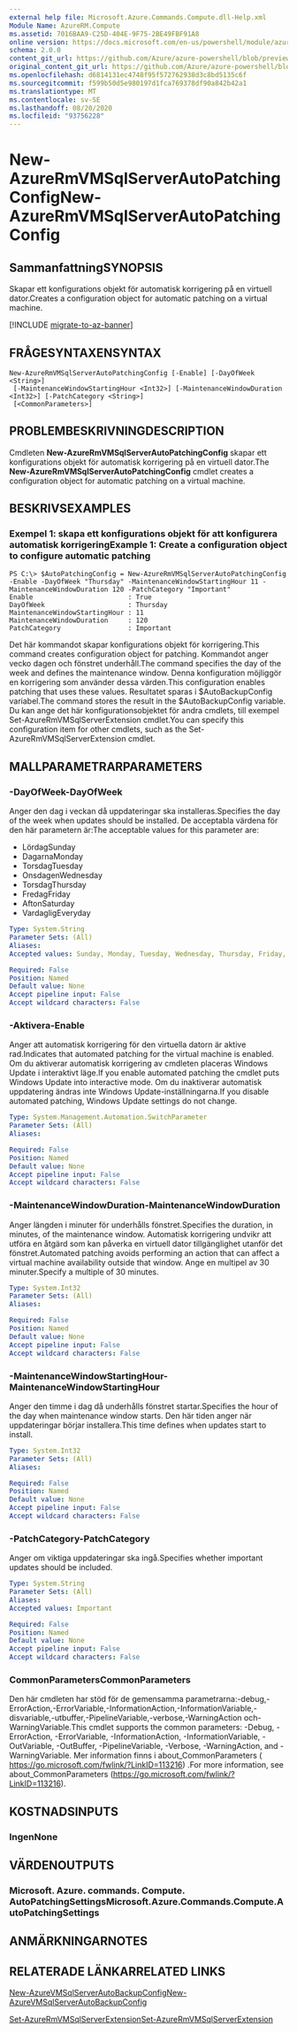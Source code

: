 ```yaml
---
external help file: Microsoft.Azure.Commands.Compute.dll-Help.xml
Module Name: AzureRM.Compute
ms.assetid: 7016BAA9-C25D-404E-9F75-2BE49FBF91A8
online version: https://docs.microsoft.com/en-us/powershell/module/azurerm.compute/new-azurermvmsqlserverautopatchingconfig
schema: 2.0.0
content_git_url: https://github.com/Azure/azure-powershell/blob/preview/src/ResourceManager/Compute/Commands.Compute/help/New-AzureRmVMSqlServerAutoPatchingConfig.md
original_content_git_url: https://github.com/Azure/azure-powershell/blob/preview/src/ResourceManager/Compute/Commands.Compute/help/New-AzureRmVMSqlServerAutoPatchingConfig.md
ms.openlocfilehash: d6814131ec4748f95f572762938d3c8bd5135c6f
ms.sourcegitcommit: f599b50d5e980197d1fca769378df90a842b42a1
ms.translationtype: MT
ms.contentlocale: sv-SE
ms.lasthandoff: 08/20/2020
ms.locfileid: "93756228"
---
```

# <span data-ttu-id="e0e5f-101">New-AzureRmVMSqlServerAutoPatchingConfig</span><span class="sxs-lookup"><span data-stu-id="e0e5f-101">New-AzureRmVMSqlServerAutoPatchingConfig</span></span>

## <span data-ttu-id="e0e5f-102">Sammanfattning</span><span class="sxs-lookup"><span data-stu-id="e0e5f-102">SYNOPSIS</span></span>
<span data-ttu-id="e0e5f-103">Skapar ett konfigurations objekt för automatisk korrigering på en virtuell dator.</span><span class="sxs-lookup"><span data-stu-id="e0e5f-103">Creates a configuration object for automatic patching on a virtual machine.</span></span>

[!INCLUDE [migrate-to-az-banner](../../includes/migrate-to-az-banner.md)]

## <span data-ttu-id="e0e5f-104">FRÅGESYNTAXEN</span><span class="sxs-lookup"><span data-stu-id="e0e5f-104">SYNTAX</span></span>

```
New-AzureRmVMSqlServerAutoPatchingConfig [-Enable] [-DayOfWeek <String>]
 [-MaintenanceWindowStartingHour <Int32>] [-MaintenanceWindowDuration <Int32>] [-PatchCategory <String>]
 [<CommonParameters>]
```

## <span data-ttu-id="e0e5f-105">PROBLEMBESKRIVNING</span><span class="sxs-lookup"><span data-stu-id="e0e5f-105">DESCRIPTION</span></span>
<span data-ttu-id="e0e5f-106">Cmdleten **New-AzureRmVMSqlServerAutoPatchingConfig** skapar ett konfigurations objekt för automatisk korrigering på en virtuell dator.</span><span class="sxs-lookup"><span data-stu-id="e0e5f-106">The **New-AzureRmVMSqlServerAutoPatchingConfig** cmdlet creates a configuration object for automatic patching on a virtual machine.</span></span>

## <span data-ttu-id="e0e5f-107">BESKRIVS</span><span class="sxs-lookup"><span data-stu-id="e0e5f-107">EXAMPLES</span></span>

### <span data-ttu-id="e0e5f-108">Exempel 1: skapa ett konfigurations objekt för att konfigurera automatisk korrigering</span><span class="sxs-lookup"><span data-stu-id="e0e5f-108">Example 1: Create a configuration object to configure automatic patching</span></span>
```
PS C:\> $AutoPatchingConfig = New-AzureRmVMSqlServerAutoPatchingConfig -Enable -DayOfWeek "Thursday" -MaintenanceWindowStartingHour 11 -MaintenanceWindowDuration 120 -PatchCategory "Important"
Enable                        : True
DayOfWeek                     : Thursday
MaintenanceWindowStartingHour : 11
MaintenanceWindowDuration     : 120
PatchCategory                 : Important
```

<span data-ttu-id="e0e5f-109">Det här kommandot skapar konfigurations objekt för korrigering.</span><span class="sxs-lookup"><span data-stu-id="e0e5f-109">This command creates configuration object for patching.</span></span>
<span data-ttu-id="e0e5f-110">Kommandot anger vecko dagen och fönstret underhåll.</span><span class="sxs-lookup"><span data-stu-id="e0e5f-110">The command specifies the day of the week and defines the maintenance window.</span></span>
<span data-ttu-id="e0e5f-111">Denna konfiguration möjliggör en korrigering som använder dessa värden.</span><span class="sxs-lookup"><span data-stu-id="e0e5f-111">This configuration enables patching that uses these values.</span></span>
<span data-ttu-id="e0e5f-112">Resultatet sparas i $AutoBackupConfig variabel.</span><span class="sxs-lookup"><span data-stu-id="e0e5f-112">The command stores the result in the $AutoBackupConfig variable.</span></span>
<span data-ttu-id="e0e5f-113">Du kan ange det här konfigurationsobjektet för andra cmdlets, till exempel Set-AzureRmVMSqlServerExtension cmdlet.</span><span class="sxs-lookup"><span data-stu-id="e0e5f-113">You can specify this configuration item for other cmdlets, such as the Set-AzureRmVMSqlServerExtension cmdlet.</span></span>

## <span data-ttu-id="e0e5f-114">MALLPARAMETRAR</span><span class="sxs-lookup"><span data-stu-id="e0e5f-114">PARAMETERS</span></span>

### <span data-ttu-id="e0e5f-115">-DayOfWeek</span><span class="sxs-lookup"><span data-stu-id="e0e5f-115">-DayOfWeek</span></span>
<span data-ttu-id="e0e5f-116">Anger den dag i veckan då uppdateringar ska installeras.</span><span class="sxs-lookup"><span data-stu-id="e0e5f-116">Specifies the day of the week when updates should be installed.</span></span>
<span data-ttu-id="e0e5f-117">De acceptabla värdena för den här parametern är:</span><span class="sxs-lookup"><span data-stu-id="e0e5f-117">The acceptable values for this parameter are:</span></span>
- <span data-ttu-id="e0e5f-118">Lördag</span><span class="sxs-lookup"><span data-stu-id="e0e5f-118">Sunday</span></span>
- <span data-ttu-id="e0e5f-119">Dagarna</span><span class="sxs-lookup"><span data-stu-id="e0e5f-119">Monday</span></span>
- <span data-ttu-id="e0e5f-120">Torsdag</span><span class="sxs-lookup"><span data-stu-id="e0e5f-120">Tuesday</span></span>
- <span data-ttu-id="e0e5f-121">Onsdagen</span><span class="sxs-lookup"><span data-stu-id="e0e5f-121">Wednesday</span></span>
- <span data-ttu-id="e0e5f-122">Torsdag</span><span class="sxs-lookup"><span data-stu-id="e0e5f-122">Thursday</span></span>
- <span data-ttu-id="e0e5f-123">Fredag</span><span class="sxs-lookup"><span data-stu-id="e0e5f-123">Friday</span></span>
- <span data-ttu-id="e0e5f-124">Afton</span><span class="sxs-lookup"><span data-stu-id="e0e5f-124">Saturday</span></span>
- <span data-ttu-id="e0e5f-125">Vardaglig</span><span class="sxs-lookup"><span data-stu-id="e0e5f-125">Everyday</span></span>

```yaml
Type: System.String
Parameter Sets: (All)
Aliases:
Accepted values: Sunday, Monday, Tuesday, Wednesday, Thursday, Friday, Saturday, Everyday

Required: False
Position: Named
Default value: None
Accept pipeline input: False
Accept wildcard characters: False
```

### <span data-ttu-id="e0e5f-126">-Aktivera</span><span class="sxs-lookup"><span data-stu-id="e0e5f-126">-Enable</span></span>
<span data-ttu-id="e0e5f-127">Anger att automatisk korrigering för den virtuella datorn är aktive rad.</span><span class="sxs-lookup"><span data-stu-id="e0e5f-127">Indicates that automated patching for the virtual machine is enabled.</span></span>
<span data-ttu-id="e0e5f-128">Om du aktiverar automatisk korrigering av cmdleten placeras Windows Update i interaktivt läge.</span><span class="sxs-lookup"><span data-stu-id="e0e5f-128">If you enable automated patching the cmdlet puts Windows Update into interactive mode.</span></span>
<span data-ttu-id="e0e5f-129">Om du inaktiverar automatisk uppdatering ändras inte Windows Update-inställningarna.</span><span class="sxs-lookup"><span data-stu-id="e0e5f-129">If you disable automated patching, Windows Update settings do not change.</span></span>

```yaml
Type: System.Management.Automation.SwitchParameter
Parameter Sets: (All)
Aliases:

Required: False
Position: Named
Default value: None
Accept pipeline input: False
Accept wildcard characters: False
```

### <span data-ttu-id="e0e5f-130">-MaintenanceWindowDuration</span><span class="sxs-lookup"><span data-stu-id="e0e5f-130">-MaintenanceWindowDuration</span></span>
<span data-ttu-id="e0e5f-131">Anger längden i minuter för underhålls fönstret.</span><span class="sxs-lookup"><span data-stu-id="e0e5f-131">Specifies the duration, in minutes, of the maintenance window.</span></span>
<span data-ttu-id="e0e5f-132">Automatisk korrigering undvikr att utföra en åtgärd som kan påverka en virtuell dator tillgänglighet utanför det fönstret.</span><span class="sxs-lookup"><span data-stu-id="e0e5f-132">Automated patching avoids performing an action that can affect a virtual machine availability outside that window.</span></span>
<span data-ttu-id="e0e5f-133">Ange en multipel av 30 minuter.</span><span class="sxs-lookup"><span data-stu-id="e0e5f-133">Specify a multiple of 30 minutes.</span></span>

```yaml
Type: System.Int32
Parameter Sets: (All)
Aliases:

Required: False
Position: Named
Default value: None
Accept pipeline input: False
Accept wildcard characters: False
```

### <span data-ttu-id="e0e5f-134">-MaintenanceWindowStartingHour</span><span class="sxs-lookup"><span data-stu-id="e0e5f-134">-MaintenanceWindowStartingHour</span></span>
<span data-ttu-id="e0e5f-135">Anger den timme i dag då underhålls fönstret startar.</span><span class="sxs-lookup"><span data-stu-id="e0e5f-135">Specifies the hour of the day when maintenance window starts.</span></span>
<span data-ttu-id="e0e5f-136">Den här tiden anger när uppdateringar börjar installera.</span><span class="sxs-lookup"><span data-stu-id="e0e5f-136">This time defines when updates start to install.</span></span>

```yaml
Type: System.Int32
Parameter Sets: (All)
Aliases:

Required: False
Position: Named
Default value: None
Accept pipeline input: False
Accept wildcard characters: False
```

### <span data-ttu-id="e0e5f-137">-PatchCategory</span><span class="sxs-lookup"><span data-stu-id="e0e5f-137">-PatchCategory</span></span>
<span data-ttu-id="e0e5f-138">Anger om viktiga uppdateringar ska ingå.</span><span class="sxs-lookup"><span data-stu-id="e0e5f-138">Specifies whether important updates should be included.</span></span>

```yaml
Type: System.String
Parameter Sets: (All)
Aliases:
Accepted values: Important

Required: False
Position: Named
Default value: None
Accept pipeline input: False
Accept wildcard characters: False
```

### <span data-ttu-id="e0e5f-139">CommonParameters</span><span class="sxs-lookup"><span data-stu-id="e0e5f-139">CommonParameters</span></span>
<span data-ttu-id="e0e5f-140">Den här cmdleten har stöd för de gemensamma parametrarna:-debug,-ErrorAction,-ErrorVariable,-InformationAction,-InformationVariable,-disvariable,-utbuffer,-PipelineVariable,-verbose,-WarningAction och-WarningVariable.</span><span class="sxs-lookup"><span data-stu-id="e0e5f-140">This cmdlet supports the common parameters: -Debug, -ErrorAction, -ErrorVariable, -InformationAction, -InformationVariable, -OutVariable, -OutBuffer, -PipelineVariable, -Verbose, -WarningAction, and -WarningVariable.</span></span> <span data-ttu-id="e0e5f-141">Mer information finns i about_CommonParameters ( https://go.microsoft.com/fwlink/?LinkID=113216) .</span><span class="sxs-lookup"><span data-stu-id="e0e5f-141">For more information, see about_CommonParameters (https://go.microsoft.com/fwlink/?LinkID=113216).</span></span>

## <span data-ttu-id="e0e5f-142">KOSTNADS</span><span class="sxs-lookup"><span data-stu-id="e0e5f-142">INPUTS</span></span>

### <span data-ttu-id="e0e5f-143">Ingen</span><span class="sxs-lookup"><span data-stu-id="e0e5f-143">None</span></span>

## <span data-ttu-id="e0e5f-144">VÄRDEN</span><span class="sxs-lookup"><span data-stu-id="e0e5f-144">OUTPUTS</span></span>

### <span data-ttu-id="e0e5f-145">Microsoft. Azure. commands. Compute. AutoPatchingSettings</span><span class="sxs-lookup"><span data-stu-id="e0e5f-145">Microsoft.Azure.Commands.Compute.AutoPatchingSettings</span></span>

## <span data-ttu-id="e0e5f-146">ANMÄRKNINGAR</span><span class="sxs-lookup"><span data-stu-id="e0e5f-146">NOTES</span></span>

## <span data-ttu-id="e0e5f-147">RELATERADE LÄNKAR</span><span class="sxs-lookup"><span data-stu-id="e0e5f-147">RELATED LINKS</span></span>

[<span data-ttu-id="e0e5f-148">New-AzureVMSqlServerAutoBackupConfig</span><span class="sxs-lookup"><span data-stu-id="e0e5f-148">New-AzureVMSqlServerAutoBackupConfig</span></span>](./New-AzureVMSqlServerAutoBackupConfig.md)

[<span data-ttu-id="e0e5f-149">Set-AzureRmVMSqlServerExtension</span><span class="sxs-lookup"><span data-stu-id="e0e5f-149">Set-AzureRmVMSqlServerExtension</span></span>](./Set-AzureRMVMSqlServerExtension.md)


